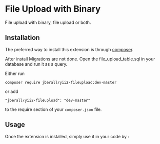 File Upload with Binary
=======================
File upload with binary, file upload or both.

Installation
------------

The preferred way to install this extension is through [composer](http://getcomposer.org/download/).

After install 
Migrations are not done.
Open the file_upload_table.sql in your database and run it as a query.

Either run

```
composer require jberall/yii2-fileupload:dev-master 
```

or add

```
"jberall/yii2-fileupload": "dev-master"
```

to the require section of your `composer.json` file.


Usage
-----

Once the extension is installed, simply use it in your code by  :



```php
